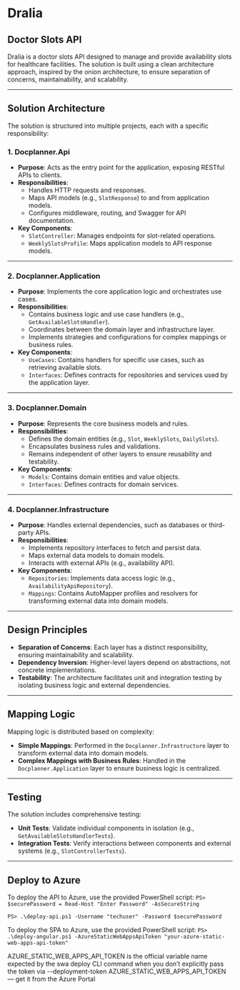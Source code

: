 # Dralia

## Doctor Slots API

Dralia is a doctor slots API designed to manage and provide availability slots for healthcare facilities. The solution is built using a clean architecture approach, inspired by the onion architecture, to ensure separation of concerns, maintainability, and scalability.

---

## Solution Architecture

The solution is structured into multiple projects, each with a specific responsibility:

### 1. **Docplanner.Api**

- **Purpose**: Acts as the entry point for the application, exposing RESTful APIs to clients.
- **Responsibilities**:
  - Handles HTTP requests and responses.
  - Maps API models (e.g., `SlotResponse`) to and from application models.
  - Configures middleware, routing, and Swagger for API documentation.
- **Key Components**:
  - `SlotController`: Manages endpoints for slot-related operations.
  - `WeeklySlotsProfile`: Maps application models to API response models.

---

### 2. **Docplanner.Application**

- **Purpose**: Implements the core application logic and orchestrates use cases.
- **Responsibilities**:
  - Contains business logic and use case handlers (e.g., `GetAvailableSlotsHandler`).
  - Coordinates between the domain layer and infrastructure layer.
  - Implements strategies and configurations for complex mappings or business rules.
- **Key Components**:
  - `UseCases`: Contains handlers for specific use cases, such as retrieving available slots.
  - `Interfaces`: Defines contracts for repositories and services used by the application layer.

---

### 3. **Docplanner.Domain**

- **Purpose**: Represents the core business models and rules.
- **Responsibilities**:
  - Defines the domain entities (e.g., `Slot`, `WeeklySlots`, `DailySlots`).
  - Encapsulates business rules and validations.
  - Remains independent of other layers to ensure reusability and testability.
- **Key Components**:
  - `Models`: Contains domain entities and value objects.
  - `Interfaces`: Defines contracts for domain services.

---

### 4. **Docplanner.Infrastructure**

- **Purpose**: Handles external dependencies, such as databases or third-party APIs.
- **Responsibilities**:
  - Implements repository interfaces to fetch and persist data.
  - Maps external data models to domain models.
  - Interacts with external APIs (e.g., availability API).
- **Key Components**:
  - `Repositories`: Implements data access logic (e.g., `AvailabilityApiRepository`).
  - `Mappings`: Contains AutoMapper profiles and resolvers for transforming external data into domain models.

---

## Design Principles

- **Separation of Concerns**: Each layer has a distinct responsibility, ensuring maintainability and scalability.
- **Dependency Inversion**: Higher-level layers depend on abstractions, not concrete implementations.
- **Testability**: The architecture facilitates unit and integration testing by isolating business logic and external dependencies.

---

## Mapping Logic

Mapping logic is distributed based on complexity:

- **Simple Mappings**: Performed in the `Docplanner.Infrastructure` layer to transform external data into domain models.
- **Complex Mappings with Business Rules**: Handled in the `Docplanner.Application` layer to ensure business logic is centralized.

---

## Testing

The solution includes comprehensive testing:

- **Unit Tests**: Validate individual components in isolation (e.g., `GetAvailableSlotsHandlerTests`).
- **Integration Tests**: Verify interactions between components and external systems (e.g., `SlotControllerTests`).

---

## Deploy to Azure

To deploy the API to Azure, use the provided PowerShell script:
`PS> $securePassword = Read-Host "Enter Password" -AsSecureString`

`PS> .\deploy-api.ps1 -Username "techuser" -Password $securePassword`

To deploy the SPA to Azure, use the provided PowerShell script:
`PS> .\deploy-angular.ps1 -AzureStaticWebAppsApiToken "your-azure-static-web-apps-api-token"`

AZURE_STATIC_WEB_APPS_API_TOKEN is the official variable name expected by the swa deploy CLI command when you don’t explicitly pass the token via --deployment-token
AZURE_STATIC_WEB_APPS_API_TOKEN — get it from the Azure Portal
